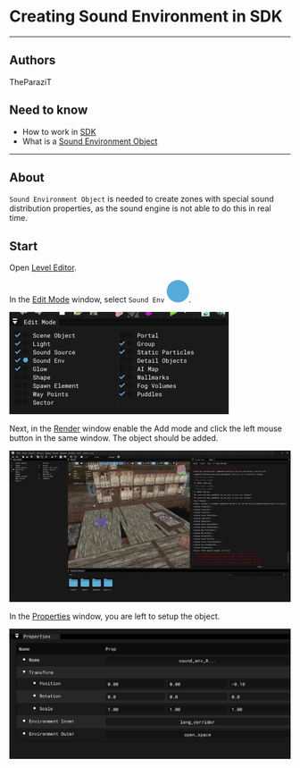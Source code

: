 # Creating Sound Environment in SDK

___

## Authors

TheParaziT

## Need to know

- How to work in [SDK](../../modding-tools/sdk/README.md)
- What is a [Sound Environment Object](../../glossary/glossary.html#sound-environment-object)

___

## About

`Sound Environment Object` is needed to create zones with special sound distribution properties, as the sound engine is not able to do this in real time.

## Start

Open [Level Editor](../../modding-tools/sdk/level-editor/level-editor.md).

In the [Edit Mode](../../modding-tools/sdk/level-editor/windows/edit-mode.md) window, select `Sound Env` ![alt text](../../../static/icons/sdk/circle.svg).

![alt text centered](assets/images/select-sound-env.png)

Next, in the [Render](../../modding-tools/sdk/level-editor/windows/render.md) window enable the Add mode and click the left mouse button in the same window. The object should be added.

![alt text centered](assets/gifs/place-env.gif)

In the [Properties](../../modding-tools/sdk/level-editor/windows/properties.md) window, you are left to setup the object.

![alt text centered](assets/images/sound-env-properties.png)

